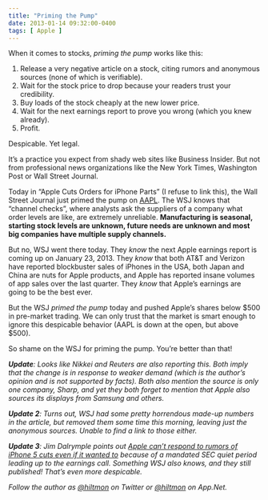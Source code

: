 ```yaml
---
title: "Priming the Pump"
date: 2013-01-14 09:32:00-0400
tags: [ Apple ]
---
```


When it comes to stocks, *priming the pump* works like this:

1. Release a very negative article on a stock, citing rumors and anonymous sources (none of which is verifiable).
2. Wait for the stock price to drop because your readers trust your credibility.
3. Buy loads of the stock cheaply at the new lower price.
4. Wait for the next earnings report to prove you wrong (which you knew already).
5. Profit.

Despicable. Yet legal.

It’s a practice you expect from shady web sites like Business Insider. But not from professional news organizations like the New York Times, Washington Post or Wall Street Journal.

Today in “Apple Cuts Orders for iPhone Parts” (I refuse to link this), the Wall Street Journal just primed the pump on [AAPL](http://www.google.com/finance?cid=22144). The WSJ knows that “channel checks”, where analysts ask the suppliers of a company what order levels are like, are extremely unreliable. **Manufacturing is seasonal, starting stock levels are unknown, future needs are unknown and most big companies have multiple supply channels.**

But no, WSJ went there today. They *know* the next Apple earnings report is coming up on January 23, 2013. They *know* that both AT&T and Verizon have reported blockbuster sales of iPhones in the USA, both Japan and China are nuts for Apple products, and Apple has reported insane volumes of app sales over the last quarter. They *know* that Apple’s earnings are going to be the best ever.

But the WSJ *primed the pump* today and pushed Apple’s shares below $500 in pre-market trading. We can only trust that the market is smart enough to ignore this despicable behavior (AAPL is down at the open, but above $500).

So shame on the WSJ for priming the pump. You’re better than that!

***Update**: Looks like Nikkei and Reuters are also reporting this. Both imply that the change is in response to weaker demand (which is the author’s opinion and is not supported by facts). Both also mention the source is only one company, Sharp, and yet they both forget to mention that Apple also sources its displays from Samsung and others.*

***Update 2**: Turns out, WSJ had some pretty horrendous made-up numbers in the article, but removed them some time this morning, leaving just the anonymous sources. Unable to find a link to those either.*

***Update 3**: Jim Dalrymple points out [Apple can’t respond to rumors of iPhone 5 cuts even if it wanted to](http://www.loopinsight.com/2013/01/14/apple-cant-respond-to-rumors-of-iphone-5-cuts-even-if-it-wanted-to/) because of a mandated SEC quiet period leading up to the earnings call. Something WSJ also knows, and they still published! That’s even more despicable.*

*Follow the author as [@hiltmon](https://twitter.com/hiltmon) on Twitter or [@hiltmon](http://alpha.app.net/hiltmon) on App.Net.*
